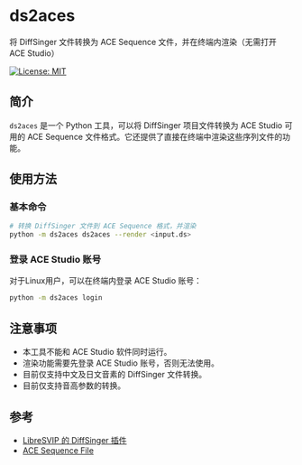 # ds2aces

将 DiffSinger 文件转换为 ACE Sequence 文件，并在终端内渲染（无需打开 ACE Studio）

[![License: MIT](https://img.shields.io/badge/License-MIT-yellow.svg)](https://opensource.org/licenses/MIT)

## 简介

`ds2aces` 是一个 Python 工具，可以将 DiffSinger 项目文件转换为 ACE Studio 可用的 ACE Sequence 文件格式。它还提供了直接在终端中渲染这些序列文件的功能。

## 使用方法

### 基本命令

```bash
# 转换 DiffSinger 文件到 ACE Sequence 格式，并渲染
python -m ds2aces ds2aces --render <input.ds>
```

### 登录 ACE Studio 账号

对于Linux用户，可以在终端内登录 ACE Studio 账号：

```bash
python -m ds2aces login
```

## 注意事项

- 本工具不能和 ACE Studio 软件同时运行。
- 渲染功能需要先登录 ACE Studio 账号，否则无法使用。
- 目前仅支持中文及日文音素的 DiffSinger 文件转换。
- 目前仅支持音高参数的转换。

## 参考

- [LibreSVIP 的 DiffSinger 插件](https://github.com/SoulMelody/LibreSVIP/tree/main/libresvip/plugins/ds)
- [ACE Sequence File](https://github.com/timedomain-tech/ACE_sequence_file/)